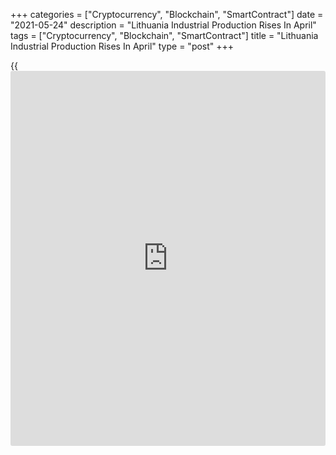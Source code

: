 +++
categories = ["Cryptocurrency", "Blockchain", "SmartContract"]
date = "2021-05-24"
description = "Lithuania Industrial Production Rises In April"
tags = ["Cryptocurrency", "Blockchain", "SmartContract"]
title = "Lithuania Industrial Production Rises In April"
type = "post"
+++

{{<iframe id="large-banner" src="https://www.bounty.group/#slide=27.0" width="100%" height="600" scrolling="no" style="border: 0px solid rgb(216, 221, 230); border-radius: 3px;">}}

Lithuania's industrial production increased in April, figures from
Statistics Lithuania showed on Monday.

Industrial production rose a working-day adjusted 25.1 percent year-on-
year in April.

Manufacturing output grew 26.1 percent annually in April. Excluding
refined petroleum, manufacturing increased 31.9 percent.

Production in mining and quarrying declined 13.5 percent. Production of
electricity, gas, steam and air conditioning supply surged 14.0 percent
and those in water supply, and waste management increased 8.2 percent.

Among the major industrial groupings, production of intermediate goods
grew 33.0 percent yearly in April and those of capital goods increased
24.7 percent.

Production of energy rose 2.0 percent and non-durable goods increased
7.2 percent.

On a monthly basis, industrial production rose a seasonally and working-
day adjusted 2.4 percent in April.

On an unadjusted basis, industrial production accelerated 25.9 percent
yearly in April and declined 7.9 percent from a month ago.

For comments and feedback [contact](https://www.playgroundfx.com/contact/): editorial@rtt[news](https://www.letsplayfx.com/blog/forex-news-website/).com

[Economic News][1]

 **What parts of the world are seeing the best (and worst) economic
performances lately? Click[here][2] to check out our [Econ Scorecard][2]
and find out! See up-to-the-moment [ranking](https://www.playgroundfx.com/blog/crypto-exchange-ranking/)s for the best and worst
performers in [GDP][3], [unemployment rate][4], [inflation][5] and much
more.**

   1. www.rtt[news](https://www.letsplayfx.com/blog/forex-news-website/).com/Content/EconomicNews.aspx
   2. www.rtt[news](https://www.letsplayfx.com/blog/forex-news-website/).com/economic-scorecard/world-rank/PPI/highest-performance.aspx
   3. www.rtt[news](https://www.letsplayfx.com/blog/forex-news-website/).com/economic-scorecard/world-rank/GDP/highest-performance.aspx
   4. www.rtt[news](https://www.letsplayfx.com/blog/forex-news-website/).com/economic-scorecard/world-rank/unemployment-rate/lowest-performance.aspx
   5. www.rtt[news](https://www.letsplayfx.com/blog/forex-news-website/).com/economic-scorecard/world-rank/CPI/highest-performance.aspx